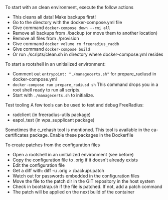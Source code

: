 To start with an clean environment, execute the follow actions
- This cleans all data! Make backups first!
- Go to the directory with the docker-compose.yml file
- Give command `docker-compose down --rmi all`
- Remove all backups from ./backup (or move them to another location)
- Remove all files from ./provision
- Give command `docker volume rm freeradius_raddb`
- Give command `docker-compose build`
- Or run ./scripts/clean.sh in directory where docker-compose.yml resides

To start a rootshell in an unitialized environment:
- Comment out `entrypoint: "./managecerts.sh"` for prepare_radiusd in docker-compose.yml
- `docker-compose run prepare_radiusd sh` This command drops you in a root shell ready to run all scripts.
- Start with `./managecerts.sh` to initialize.

Test tooling
A few tools can be used to test and debug FreeRadius:
- radclient (in freeradius-utils package)
- eapol_test (in wpa_supplicant package)

Sometimes the c_rehash tool is mentioned. This tool is available in the ca-certificates package. Enable these packages in the Dockerfile
 
To create patches from the configuration files
- Open a rootshell in an unitialized environment (see before)
- Copy the configuration file to <config name>.orig if it doesn't already exists
- Edit the configuration file
- Get a diff with: diff -u <full path to config>.orig <full path to config> > /backup/<config name>.patch
- Watch out for passwords embedded in the configuration files
- Move the file to the patch dir in the GIT repository in the host system
- Check in bootstrap.sh if the file is patched. If not, add a patch command
- The patch will be applied on the next build of the container
